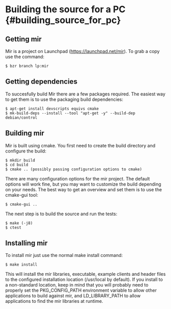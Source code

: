 Building the source for a PC {#building_source_for_pc}
============================

Getting mir
-----------

Mir is a project on Launchpad (https://launchpad.net/mir). To grab a copy use
the command:

    $ bzr branch lp:mir


Getting dependencies
--------------------

To succesfully build Mir there are a few packages required. The easiest way
to get them is to use the packaging build dependencies:

    $ apt-get install devscripts equivs cmake
    $ mk-build-deps --install --tool "apt-get -y" --build-dep debian/control


Building mir
------------

Mir is built using cmake. You first need to create the build directory and
configure the build:

    $ mkdir build
    $ cd build
    $ cmake .. (possibly passing configuration options to cmake)

There are many configuration options for the mir project. The default options
will work fine, but you may want to customize the build depending on your
needs. The best way to get an overview and set them is to use the cmake-gui
tool:

    $ cmake-gui ..

The next step is to build the source and run the tests:

    $ make (-j8)
    $ ctest

Installing mir
--------------

To install mir just use the normal make install command:

    $ make install

This will install the mir libraries, executable, example clients and header
files to the configured installation location (/usr/local by default). If you
install to a non-standard location, keep in mind that you will probably need to
properly set the PKG_CONFIG_PATH environment variable to allow other
applications to build against mir, and LD_LIBRARY_PATH to allow applications to
find the mir libraries at runtime.
